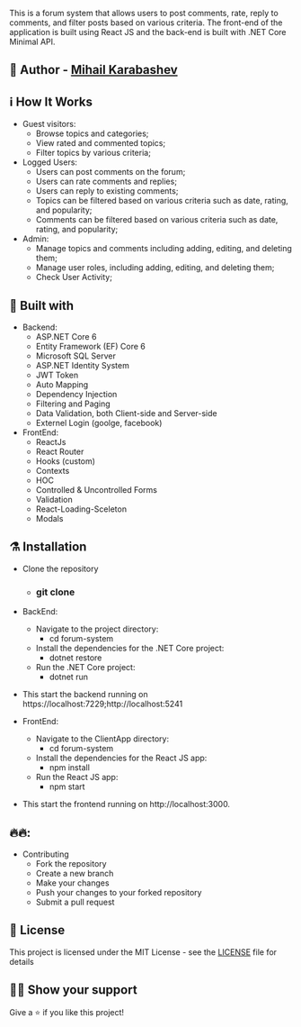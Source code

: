This is a forum system that allows users to post comments, rate, reply to comments, and filter posts based on various criteria. The front-end of the application is built using React JS and the back-end is built with .NET Core Minimal API.

## :boy: Author - [Mihail Karabashev](https://github.com/MihailKarabashev)


## :information_source: How It Works

- Guest visitors: 
  - Browse topics and categories;
  - View rated and commented topics;
  - Filter topics by various criteria;
- Logged Users:
  - Users can post comments on the forum;
  - Users can rate comments and replies;
  - Users can reply to existing comments;
  - Topics can be filtered based on various criteria such as date, rating, and popularity;
  - Comments can be filtered based on various criteria such as date, rating, and popularity;
- Admin:
  - Manage topics and comments including adding, editing, and deleting them;
  - Manage user roles, including adding, editing, and deleting them;
  - Check User Activity;

## :construction_worker: Built with
- Backend:
  - ASP.NET Core 6
  - Entity Framework (EF) Core 6
  - Microsoft SQL Server
  - ASP.NET Identity System
  - JWT Token
  - Auto Мapping
  - Dependency Injection
  - Filtering and Paging
  - Data Validation, both Client-side and Server-side
  - Externel Login (goolge, facebook)
- FrontEnd:
  - ReactJs
  - React Router
  - Hooks (custom)
  - Contexts
  - HOC
  - Controlled & Uncontrolled Forms
  - Validation
  - React-Loading-Sceleton
  - Modals

## :alembic: Installation
- Clone the repository
  - ### git clone
- BackEnd:
  - Navigate to the project directory:
    - cd forum-system
  - Install the dependencies for the .NET Core project:
    - dotnet restore
  - Run the .NET Core project:
    - dotnet run 
- This start the backend running on https://localhost:7229;http://localhost:5241

- FrontEnd: 
   - Navigate to the ClientApp directory:
     - cd forum-system
   - Install the dependencies for the React JS app:
     - npm install
   - Run the React JS app:
     - npm start
- This start the frontend running on http://localhost:3000.

## 🔥🔥:
- Contributing
  - Fork the repository
  - Create a new branch
  - Make your changes
  - Push your changes to your forked repository
  - Submit a pull request

## :pencil: License

This project is licensed under the MIT License - see the [LICENSE](LICENSE) file for details

## :man_astronaut: Show your support

Give a :star: if you like this project!
 
